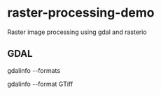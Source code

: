 # raster-processing-demo
Raster image processing using gdal and rasterio

## GDAL

gdalinfo --formats

gdalinfo --format GTiff

